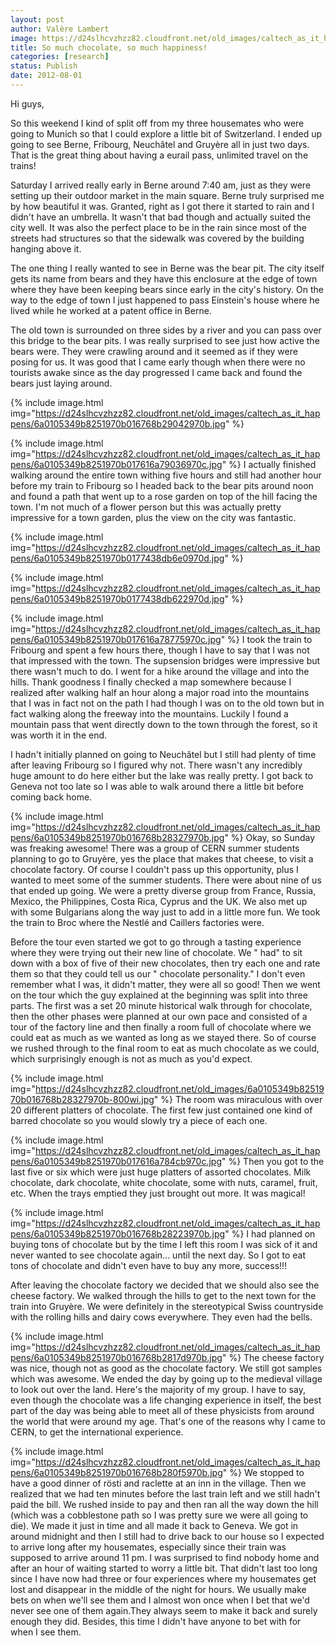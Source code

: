 ```yaml
---
layout: post
author: Valère Lambert
image: https://d24slhcvzhzz82.cloudfront.net/old_images/caltech_as_it_happens/6a0105349b8251970b016768b2915c970b.jpg
title: So much chocolate, so much happiness!   
categories: [research]
status: Publish
date: 2012-08-01
---
```



Hi guys,

So this weekend I kind of split off from my three housemates who were going to Munich so that I could explore a little bit of Switzerland. I ended up going to see Berne, Fribourg, Neuchâtel and Gruyère all in just two days. That is the great thing about having a eurail pass, unlimited travel on the trains!

Saturday I arrived really early in Berne around 7:40 am, just as they were setting up their outdoor market in the main square. Berne truly surprised me by how beautiful it was. Granted, right as I got there it started to rain and I didn't have an umbrella. It wasn't that bad though and actually suited the city well. It was also the perfect place to be in the rain since most of the streets had structures so that the sidewalk was covered by the building hanging above it.

The one thing I really wanted to see in Berne was the bear pit. The city itself gets its name from bears and they have this enclosure at the edge of town where they have been keeping bears since early in the city's history. On the way to the edge of town I just happened to pass Einstein's house where he lived while he worked at a patent office in Berne.

The old town is surrounded on three sides by a river and you can pass over this bridge to the bear pits. I was really surprised to see just how active the bears were. They were crawling around and it seemed as if they were posing for us. It was good that I came early though when there were no tourists awake since as the day progressed I came back and found the bears just laying around.


{% include image.html img="https://d24slhcvzhzz82.cloudfront.net/old_images/caltech_as_it_happens/6a0105349b8251970b016768b29042970b.jpg" %}


{% include image.html img="https://d24slhcvzhzz82.cloudfront.net/old_images/caltech_as_it_happens/6a0105349b8251970b017616a79036970c.jpg" %}
I actually finished walking around the entire town withing five hours and still had another hour before my train to Fribourg so I headed back to the bear pits around noon and found a path that went up to a rose garden on top of the hill facing the town. I'm not much of a flower person but this was actually pretty impressive for a town garden, plus the view on the city was fantastic.


{% include image.html img="https://d24slhcvzhzz82.cloudfront.net/old_images/caltech_as_it_happens/6a0105349b8251970b0177438db6e0970d.jpg" %}


{% include image.html img="https://d24slhcvzhzz82.cloudfront.net/old_images/caltech_as_it_happens/6a0105349b8251970b0177438db622970d.jpg" %}


{% include image.html img="https://d24slhcvzhzz82.cloudfront.net/old_images/caltech_as_it_happens/6a0105349b8251970b017616a78775970c.jpg" %}
I took the train to Fribourg and spent a few hours there, though I have to say that I was not that impressed with the town. The supsension bridges were impressive but there wasn't much to do. I went for a hike around the village and into the hills. Thank goodness I finally checked a map somewhere because I realized after walking half an hour along a major road into the mountains that I was in fact not on the path I had though I was on to the old town but in fact walking along the freeway into the mountains. Luckily I found a mountain pass that went directly down to the town through the forest, so it was worth it in the end.

I hadn't initially planned on going to Neuchâtel but I still had plenty of time after leaving Fribourg so I figured why not. There wasn't any incredibly huge amount to do here either but the lake was really pretty. I got back to Geneva not too late so I was able to walk around there a little bit before coming back home.


{% include image.html img="https://d24slhcvzhzz82.cloudfront.net/old_images/caltech_as_it_happens/6a0105349b8251970b016768b28327970b.jpg" %}
Okay, so Sunday was freaking awesome! There was a group of CERN summer students planning to go to Gruyère, yes the place that makes that cheese, to visit a chocolate factory. Of course I couldn't pass up this opportunity, plus I wanted to meet some of the summer students. There were about nine of us that ended up going. We were a pretty diverse group from France, Russia, Mexico, the Philippines, Costa Rica, Cyprus and the UK. We also met up with some Bulgarians along the way just to add in a little more fun. We took the train to Broc where the Nestlé and Caillers factories were.

Before the tour even started we got to go through a tasting experience where they were trying out their new line of chocolate. We " had" to sit down with a box of five of their new chocolates, then try each one and rate them so that they could tell us our " chocolate personality." I don't even remember what I was, it didn't matter, they were all so good! Then we went on the tour which the guy explained at the beginning was split into three parts. The first was a set 20 minute historical walk through for chocolate, then the other phases were planned at our own pace and consisted of a tour of the factory line and then finally a room full of chocolate where we could eat as much as we wanted as long as we stayed there. So of course we rushed through to the final room to eat as much chocolate as we could, which surprisingly enough is not as much as you'd expect.


{% include image.html img="https://d24slhcvzhzz82.cloudfront.net/old_images/6a0105349b8251970b016768b28327970b-800wi.jpg" %}
The room was miraculous with over 20 different platters of chocolate. The first few just contained one kind of barred chocolate so you would slowly try a piece of each one.


{% include image.html img="https://d24slhcvzhzz82.cloudfront.net/old_images/caltech_as_it_happens/6a0105349b8251970b017616a784cb970c.jpg" %}
Then you got to the last five or six which were just huge platters of assorted chocolates. Milk chocolate, dark chocolate, white chocolate, some with nuts, caramel, fruit, etc. When the trays emptied they just brought out more. It was magical!

{% include image.html img="https://d24slhcvzhzz82.cloudfront.net/old_images/caltech_as_it_happens/6a0105349b8251970b016768b28223970b.jpg" %}
I had planned on buying tons of chocolate but by the time I left this room I was sick of it and never wanted to see chocolate again... until the next day. So I got to eat tons of chocolate and didn't even have to buy any more, success!!!

After leaving the chocolate factory we decided that we should also see the cheese factory. We walked through the hills to get to the next town for the train into Gruyère. We were definitely in the stereotypical Swiss countryside with the rolling hills and dairy cows everywhere. They even had the bells.


{% include image.html img="https://d24slhcvzhzz82.cloudfront.net/old_images/caltech_as_it_happens/6a0105349b8251970b016768b2817d970b.jpg" %}
The cheese factory was nice, though not as good as the chocolate factory. We still got samples which was awesome. We ended the day by going up to the medieval village to look out over the land. Here's the majority of my group. I have to say, even though the chocolate was a life changing experience in itself, the best part of the day was being able to meet all of these physicists from around the world that were around my age. That's one of the reasons why I came to CERN, to get the international experience.


{% include image.html img="https://d24slhcvzhzz82.cloudfront.net/old_images/caltech_as_it_happens/6a0105349b8251970b016768b280f5970b.jpg" %}
We stopped to have a good dinner of rösti and raclette at an inn in the village. Then we realized that we had ten minutes before the last train left and we still hadn't paid the bill. We rushed inside to pay and then ran all the way down the hill (which was a cobblestone path so I was pretty sure we were all going to die). We made it just in time and all made it back to Geneva. We got in around midnight and then I still had to drive back to our house so I expected to arrive long after my housemates, especially since their train was supposed to arrive around 11 pm. I was surprised to find nobody home and after an hour of waiting started to worry a little bit. That didn't last too long since I have now had three or four experiences where my housemates get lost and disappear in the middle of the night for hours. We usually make bets on when we'll see them and I almost won once when I bet that we'd never see one of them again.They always seem to make it back and surely enough they did. Besides, this time I didn't have anyone to bet with for when I see them.

